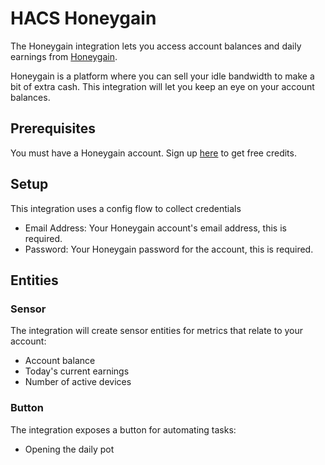 # HACS Honeygain
The Honeygain integration lets you access account balances and daily earnings from [Honeygain](https://r.honeygain.me/LEWISF7B55).

Honeygain is a platform where you can sell your idle bandwidth to make a bit of extra cash. This integration will let you keep an eye on your account balances.

## Prerequisites
You must have a Honeygain account. Sign up [here](https://r.honeygain.me/LEWISF7B55) to get free credits.

## Setup
This integration uses a config flow to collect credentials

- Email Address: Your Honeygain account's email address, this is required.
- Password: Your Honeygain password for the account, this is required.

## Entities

### Sensor
The integration will create sensor entities for metrics that relate to your account:

- Account balance
- Today's current earnings
- Number of active devices

### Button
The integration exposes a button for automating tasks:

- Opening the daily pot